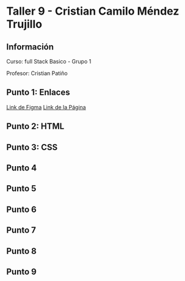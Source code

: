 <h1>Taller 9 - Cristian Camilo Méndez Trujillo</h1>

<h2> Información</h2>

<p>Curso: full Stack Basico - Grupo 1</p>
<p>Profesor: Cristian Patiño</p>

<h2> Punto 1: Enlaces</h2>

<a href="https://www.figma.com/file/USJ51QKP51zRBf2S4MQUjq/CRISTIAN-M%C3%89NDEZ?type=design&mode=design&t=wbHtgWIKlzm8hj9R-1" target="_blank">Link de Figma</a>
<a href="" target="_blank">Link de la Página</a>

<h2> Punto 2: HTML</h2>
<h2> Punto 3: CSS</h2>
<h2> Punto 4</h2>
<h2> Punto 5</h2>
<h2> Punto 6</h2>
<h2> Punto 7</h2>
<h2> Punto 8</h2>
<h2> Punto 9</h2>

